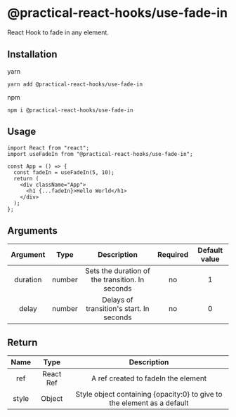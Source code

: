 # @practical-react-hooks/use-fade-in

React Hook to fade in any element.

## Installation

yarn  
```
yarn add @practical-react-hooks/use-fade-in
```
  
npm
```  
npm i @practical-react-hooks/use-fade-in
```

## Usage
  
```
import React from "react";
import useFadeIn from "@practical-react-hooks/use-fade-in";

const App = () => {
  const fadeIn = useFadeIn(5, 10);
  return (
    <div className="App">
      <h1 {...fadeIn}>Hello World</h1>
    </div>
  );
};
```

## Arguments
  
|Argument|Type|Description|Required|Default value|
|:---:|:---:|:---:|:---:|:---:|
|duration|number|Sets the duration of the transition. In seconds|no|1|
|delay|number|Delays of transition's start. In seconds|no|0|

## Return
  
|Name|Type|Description|
|:---:|:---:|:---:|
|ref|React Ref|A ref created to fadeIn the element|
|style|Object|Style object containing {opacity:0} to give to the element as a default|